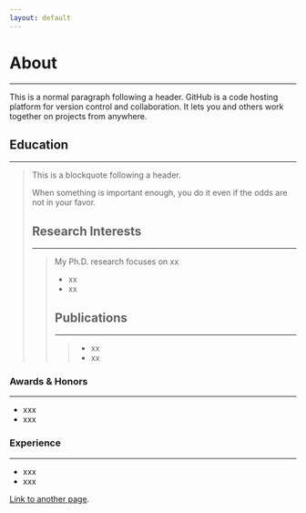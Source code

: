 ```yaml
---
layout: default
---
```


# About

***

This is a normal paragraph following a header. GitHub is a code hosting platform for version control and collaboration. It lets you and others work together on projects from anywhere.

## Education

***

> This is a blockquote following a header.
>
> When something is important enough, you do it even if the odds are not in your favor.
>
> ## Research Interests
>
> ------
>
> > My Ph.D. research focuses on xx
> >
> > * xx
> > * xx
> >
> > ## Publications
> >
> > ------
> >
> > > - xx
> > > - xx

### Awards & Honors

------

- xxx
- xxx

### Experience

------

- xxx
- xxx



[Link to another page](./another-page.html).